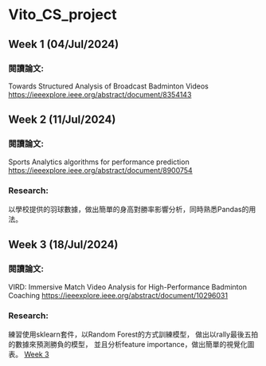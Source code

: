 # Vito_CS_project

## Week 1 (04/Jul/2024)
### 閱讀論文:
Towards Structured Analysis of Broadcast Badminton Videos
https://ieeexplore.ieee.org/abstract/document/8354143

## Week 2 (11/Jul/2024)
### 閱讀論文:
Sports Analytics algorithms for performance prediction
https://ieeexplore.ieee.org/abstract/document/8900754
### Research:
以學校提供的羽球數據，做出簡單的身高對勝率影響分析，同時熟悉Pandas的用法。

## Week 3 (18/Jul/2024)
### 閱讀論文:
VIRD: Immersive Match Video Analysis for High-Performance Badminton Coaching
https://ieeexplore.ieee.org/abstract/document/10296031
### Research:
練習使用sklearn套件，以Random Forest的方式訓練模型，
做出以rally最後五拍的數據來預測勝負的模型，
並且分析feature importance，做出簡單的視覺化圖表。
[Week 3](/week3/week3_README.md)
